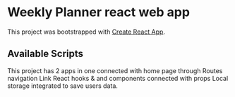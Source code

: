 # Weekly Planner react web app

This project was bootstrapped with [Create React App](https://github.com/facebook/create-react-app).

## Available Scripts

This project has 2 apps in one connected with home page through Routes navigation Link
React hooks & and components connected with props
Local storage integrated to save users data.
